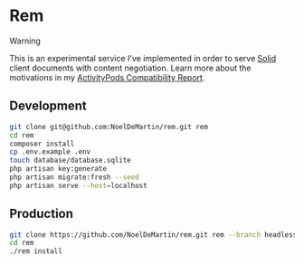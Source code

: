 # Rem

> [!WARNING]
> This is an experimental service I've implemented in order to serve [Solid](https://solidproject.org/) client documents with content negotiation. Learn more about the motivations in my [ActivityPods Compatibility Report](https://github.com/NoelDeMartin/ramen/blob/main/docs/activitypods.md).

## Development

```sh
git clone git@github.com:NoelDeMartin/rem.git rem
cd rem
composer install
cp .env.example .env
touch database/database.sqlite
php artisan key:generate
php artisan migrate:fresh --seed
php artisan serve --host=localhost
```

## Production

```sh
git clone https://github.com/NoelDeMartin/rem.git rem --branch headless
cd rem
./rem install
```
